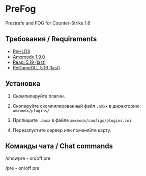 # PreFog
Prestrafe and FOG for Counter-Strike 1.6
## Требования / Requirements
- [ReHLDS](https://dev-cs.ru/resources/64/)
- [Amxmodx 1.9.0](https://www.amxmodx.org/downloads-new.php)
- [Reapi 5.19 (last)](https://dev-cs.ru/resources/73/updates)
- [ReGameDLL 5.19 (last)](https://dev-cs.ru/resources/67/updates)

## Установка
 
1. Скомпилируйте плагин.

2. Скопируйте скомпилированный файл `.amxx` в директорию: `amxmodx/plugins/`

3. Пропишите `.amxx` в файле `amxmodx/configs/plugins.ini`

4. Перезапустите сервер или поменяйте карту.

## Команды чата / Chat commands
/showpre - on/off pre

/pre - on/off pre
